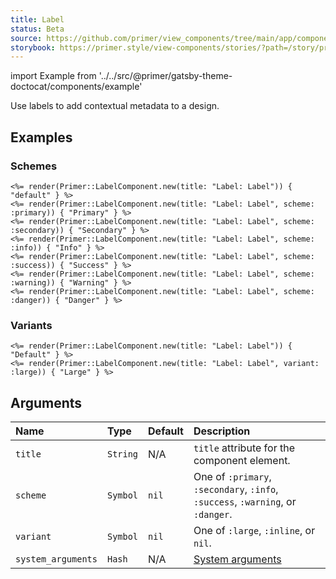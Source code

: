 ```yaml
---
title: Label
status: Beta
source: https://github.com/primer/view_components/tree/main/app/components/primer/label_component.rb
storybook: https://primer.style/view-components/stories/?path=/story/primer-label-component
---
```


import Example from '../../src/@primer/gatsby-theme-doctocat/components/example'

<!-- Warning: AUTO-GENERATED file, do not edit. Add code comments to your Ruby instead <3 -->

Use labels to add contextual metadata to a design.

## Examples

### Schemes

<Example src="<span title='Label: Label' class='Label bg-blue'>default</span><span title='Label: Label' class='Label Label--primary '>Primary</span><span title='Label: Label' class='Label Label--secondary '>Secondary</span><span title='Label: Label' class='Label Label--info '>Info</span><span title='Label: Label' class='Label Label--success '>Success</span><span title='Label: Label' class='Label Label--warning '>Warning</span><span title='Label: Label' class='Label Label--danger '>Danger</span>" />

```erb
<%= render(Primer::LabelComponent.new(title: "Label: Label")) { "default" } %>
<%= render(Primer::LabelComponent.new(title: "Label: Label", scheme: :primary)) { "Primary" } %>
<%= render(Primer::LabelComponent.new(title: "Label: Label", scheme: :secondary)) { "Secondary" } %>
<%= render(Primer::LabelComponent.new(title: "Label: Label", scheme: :info)) { "Info" } %>
<%= render(Primer::LabelComponent.new(title: "Label: Label", scheme: :success)) { "Success" } %>
<%= render(Primer::LabelComponent.new(title: "Label: Label", scheme: :warning)) { "Warning" } %>
<%= render(Primer::LabelComponent.new(title: "Label: Label", scheme: :danger)) { "Danger" } %>
```

### Variants

<Example src="<span title='Label: Label' class='Label bg-blue'>Default</span><span title='Label: Label' class='Label Label--large bg-blue'>Large</span>" />

```erb
<%= render(Primer::LabelComponent.new(title: "Label: Label")) { "Default" } %>
<%= render(Primer::LabelComponent.new(title: "Label: Label", variant: :large)) { "Large" } %>
```

## Arguments

| Name | Type | Default | Description |
| :- | :- | :- | :- |
| `title` | `String` | N/A | `title` attribute for the component element. |
| `scheme` | `Symbol` | `nil` | One of `:primary`, `:secondary`, `:info`, `:success`, `:warning`, or `:danger`. |
| `variant` | `Symbol` | `nil` | One of `:large`, `:inline`, or `nil`. |
| `system_arguments` | `Hash` | N/A | [System arguments](/system-arguments) |
